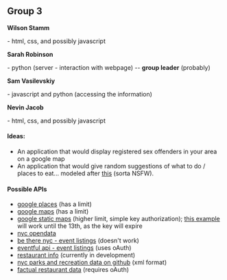 <h2>Group 3</h2>

<b><p>Wilson Stamm</p></b> - html, css, and possibly javascript
<b><p>Sarah Robinson</p></b> - python (server - interaction with webpage) -- <b>group leader</b> (probably)
<b><p>Sam Vasilevskiy</p></b> - javascript and python (accessing the information)
<b><p>Nevin Jacob</p></b> - html, css, and possibly javascript

<h4>Ideas:</h4>
<ul>
<li>An application that would display registered sex offenders in your area on a google map
<li>An application that would give random suggestions of what to do / places to eat... modeled after <a href=http://wherethefuckshouldigotoeat.com>this</a> (sorta NSFW).
</ul>

<h4>Possible APIs</h4>
<ul>
<li><a href=https://developers.google.com/places/documentation/>google places</a> (has a limit)
<li><a href=https://developers.google.com/maps/>google maps</a> (has a limit)
<li><a href=https://developers.google.com/maps/documentation/staticmaps/>google static maps</a> (higher limit, simple key authorization); <a href=http://maps.googleapis.com/maps/api/staticmap?center=New+York,NY&zoom=13&size=600x300&sensor=false&key=AIzaSyC8Q72DovBj0ZdNsA6dC5-8HTELTSCxm9c>this example</a> will work until the 13th, as the key will expire
<li><a href=https://nycopendata.socrata.com/>nyc opendata</a>
<li><a href=http://betherenyc.herokuapp.com/>be there nyc - event listings</a> (doesn't work)
<li><a href=http://api.eventful.com/>eventful api - event listings</a> (uses oAuth)
<li><a href=http://getfoodgenius.com/api/docs/>restaurant info</a> (currently in development)
<li><a href=https://github.com/mcgrath/Food-Tech-Hackathon/tree/master/nyc.gov/>nyc parks and recreation data on github</a> (xml format)
<li><a href=http://factual.com/data-apis/places/restaurants>factual restaurant data</a> (requires oAuth)
</ul>
